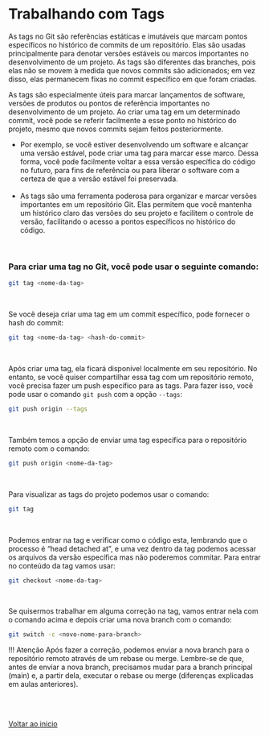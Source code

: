 # Trabalhando com Tags 

As tags no Git são referências estáticas e imutáveis que marcam pontos específicos no histórico de commits de um repositório. Elas são usadas principalmente para denotar versões estáveis ou marcos importantes no desenvolvimento de um projeto. As tags são diferentes das branches, pois elas não se movem à medida que novos commits são adicionados; em vez disso, elas permanecem fixas no commit específico em que foram criadas.

As tags são especialmente úteis para marcar lançamentos de software, versões de produtos ou pontos de referência importantes no desenvolvimento de um projeto. Ao criar uma tag em um determinado commit, você pode se referir facilmente a esse ponto no histórico do projeto, mesmo que novos commits sejam feitos posteriormente.

- Por exemplo, se você estiver desenvolvendo um software e alcançar uma versão estável, pode criar uma tag para marcar esse marco. Dessa forma, você pode facilmente voltar a essa versão específica do código no futuro, para fins de referência ou para liberar o software com a certeza de que a versão estável foi preservada.<br><br>
- As tags são uma ferramenta poderosa para organizar e marcar versões importantes em um repositório Git. Elas permitem que você mantenha um histórico claro das versões do seu projeto e facilitem o controle de versão, facilitando o acesso a pontos específicos no histórico do código.

<br>

### Para criar uma tag no Git, você pode usar o seguinte comando:

```bash
git tag <nome-da-tag>
```
<br>

Se você deseja criar uma tag em um commit específico, pode fornecer o hash do commit:

```bash
git tag <nome-da-tag> <hash-do-commit>
```
<br>

Após criar uma tag, ela ficará disponível localmente em seu repositório. No entanto, se você quiser compartilhar essa tag com um repositório remoto, você precisa fazer um push específico para as tags. Para fazer isso, você pode usar o comando `git push` com a opção `--tags`:

```bash
git push origin --tags
```
<br>

Também temos a opção de enviar uma tag específica para o repositório remoto com o comando:

```bash
git push origin <nome-da-tag>
```
<br>

Para visualizar as tags do projeto podemos usar o comando:

```bash
git tag
```
<br>

Podemos entrar na tag e verificar como o código esta, lembrando que o processo é “head detached at”, e uma vez dentro da tag podemos acessar os arquivos da versão específica mas não poderemos commitar. Para entrar no conteúdo da tag vamos usar:

```bash
git checkout <nome-da-tag>
```
<br>

Se quisermos trabalhar em alguma correção na tag, vamos entrar nela com o comando acima e depois criar uma nova branch com o comando:

```bash
git switch -c <novo-nome-para-branch>
```

!!! Atenção
    Após fazer a correção, podemos enviar a nova branch para o repositório remoto através de um rebase ou merge. Lembre-se de que, antes de enviar a nova branch, precisamos mudar para a branch principal (main) e, a partir dela, executar o rebase ou merge (diferenças explicadas em aulas anteriores).

<br>

<br>

[Voltar ao inicio](/README.md)